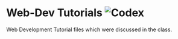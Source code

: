 # Web-Dev Tutorials ![Codex](https://img.shields.io/badge/codex-2.0-blue.svg?style=flat-square)
Web Development Tutorial files which were discussed in the class.